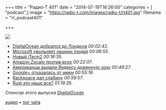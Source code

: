 +++
title = "Радио-Т 401"
date = "2014-07-19T16:26:00"
categories = [ "podcast",]
image = "https://radio-t.com/images/radio-t/rt401.jpg"
filename = "rt_podcast401"

+++

![](https://radio-t.com/images/radio-t/rt401.jpg)

* [DigitalOcean добрался до Лондона](https://www.digitalocean.com/company/blog/introducing-our-london-region/) *00:02:42*.
* [Microsoft увольняет лишних людей](http://www.zdnet.com/beyond-12500-former-nokia-employees-who-else-is-microsoft-laying-off-7000031726/) *00:06:55*.
* [Новый iTerm2](http://www.iterm2.com/news.html) *00:16:35*.
* [Amazon Zocalo против всех](http://prsm.tc/co9ZSj) *00:22:07*.
* [Американцы выдали Яндексу доменную зону](http://izvestia.ru/news/573843) *00:49:27*.
* [Google+ отказалась от имен](http://www.techspot.com/news/57424-google-ends-long-standing-real-names-policy.html) *00:55:19*.
* [Rackspace дал слабину](http://gigaom.com/2014/07/15/rackspace-battling-amazon-tiers-cloud-services-to-show-off-its-strengths/) *00:59:57*.
* [Rust это наше все?](http://prsm.tc/299jQB) *01:19:35*.

_Спонсор этого выпуска [DigitalOcean](https://do.co/radiot)_

[аудио](https://cdn.radio-t.com/rt_podcast401.mp3) • [лог чата](http://chat.radio-t.com/logs/radio-t-401.html)
<audio src="https://cdn.radio-t.com/rt_podcast401.mp3" preload="none"></audio>
